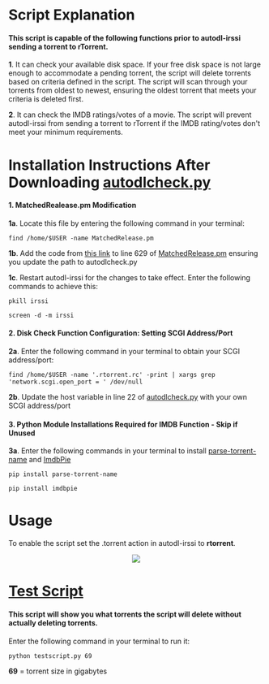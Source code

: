 # Script Explanation

#### This script is capable of the following functions prior to autodl-irssi sending a torrent to rTorrent.

**1**. It can check your available disk space. If your free disk space is not large enough to accommodate a pending torrent, the script will delete torrents based on criteria defined in the script. The script will scan through your torrents from oldest to newest, ensuring the oldest torrent that meets your criteria is deleted first.

**2**. It can check the IMDB ratings/votes of a movie. The script will prevent autodl-irssi from sending a torrent to rTorrent if the IMDB rating/votes don't meet your minimum requirements.


# Installation Instructions After Downloading [autodlcheck.py](https://github.com/GangaBanga/AUTODL-IRSSI-IMDB-DISK-CHECK/blob/master/autodlcheck.py)

####  1. MatchedRealease.pm Modification

**1a**. Locate this file by entering the following command in your terminal:

`find /home/$USER -name MatchedRelease.pm`

**1b**. Add the code from [this link](https://github.com/GangaBanga/AUTODL-IRSSI-IMDB-DISK-CHECK/blob/master/MatchedRelease.pm) to line 629 of [MatchedRelease.pm](https://github.com/autodl-community/autodl-irssi/blob/35957c4258a28d467974c93155a0a1e9a2b599a4/AutodlIrssi/MatchedRelease.pm#L629) ensuring you update the path to autodlcheck.py

**1c**. Restart autodl-irssi for the changes to take effect. Enter the following commands to achieve this:

`pkill irssi`

`screen -d -m irssi`

#### 2. Disk Check Function Configuration: Setting SCGI Address/Port

**2a**. Enter the following command in your terminal to obtain your SCGI address/port:

`find /home/$USER -name '.rtorrent.rc' -print | xargs grep 'network.scgi.open_port = ' /dev/null`

**2b**. Update the host variable in line 22 of [autodlcheck.py](https://github.com/GangaBanga/AUTODL-IRSSI-IMDB-DISK-CHECK/blob/master/autodlcheck.py#L22) with your own SCGI address/port

#### 3. Python Module Installations Required for IMDB Function - Skip if Unused

**3a**. Enter the following commands in your terminal to install [parse-torrent-name](https://github.com/divijbindlish/parse-torrent-name) and [ImdbPie](https://github.com/richardARPANET/imdb-pie)

`pip install parse-torrent-name`

`pip install imdbpie`

# Usage

To enable the script set the .torrent action in autodl-irssi to **rtorrent**.

<p align="center">
  <img src="https://cdn.pbrd.co/images/HoXZLSN.png">
</p>

# [Test Script](https://github.com/GangaBanga/AUTODL-IRSSI-IMDB-DISK-CHECK/blob/master/testscript.py)

#### This script will show you what torrents the script will delete without actually deleting torrents. 

Enter the following command in your terminal to run it:

`python testscript.py 69`

**69** = torrent size in gigabytes



